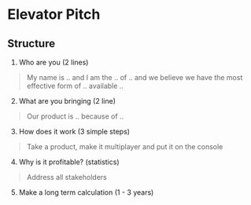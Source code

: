 # Elevator Pitch

## Structure

1. Who are you (2 lines)

> My name is .. and I am the .. of .. and we believe we have the most effective form of .. available ..

2. What are you bringing (2 line)

> Our product is .. because of .. 

3. How does it work (3 simple steps)

> Take a product, make it multiplayer and put it on the console

4. Why is it profitable? (statistics)

> Address all stakeholders

5. Make a long term calculation (1 - 3 years)